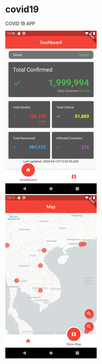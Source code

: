 # covid19

COVID 19 APP

<img src="https://raw.githubusercontent.com/nhatlang19/covid-19-app/master/resources/dashboard-1.png" height="512">
<img src="https://raw.githubusercontent.com/nhatlang19/covid-19-app/master/resources/maps-2.png" height="512">